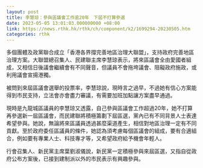 ```yaml
---
layout: post
title: 李慧琼：參與區議會工作逾20年　下屆不打算參選
date: 2023-05-05 13:01:03.000000000 +08:00
link: https://news.rthk.hk/rthk/ch/component/k2/1699294-20230505.htm
categories: rthk
---
```


多個團體及政黨聯合成立「香港各界撐完善地區治理大聯盟」，支持政府完善地區治理方案。大聯盟總召集人、民建聯主席李慧琼表示，將來區議會全由愛國者組成，又相信日後議會繼續會有不同聲音，但議員不會拖垮議會、阻礙政府施政，或利用議會宣揚港獨。

被問到來屆區議會選舉的投票率，李慧琼說，現時言之過早，不過她有信心方案能得到市民支持，立法會亦會盡力審議，有需要加班加點讓方案盡早通過。

現時是九龍城區議員的李慧琼又透露，自己參與區議會工作超過20年，她不打算再參選新一屆區議會，而民建聯將積極籌劃下屆區選，黨內已有不同背景人士表達希望參與。她說，無論將來區議員透過甚麼渠道產生，相信對地區治理一定有不同貢獻。至於政府委任區議員的條件，她認為須考慮每個區議會的組成，要有合適組合，例如要有專業人士、科技專才等，又希望政府給予機會年輕人。

行會召集人、新民黨主席葉劉淑儀說，新民黨一定積極參與來屆區選，又指自從政府公布方案後，已接到建制派以外的市民表示有興趣參與。
